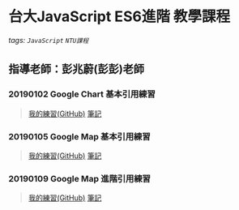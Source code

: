 # 台大JavaScript ES6進階 教學課程
###### tags: `JavaScript` `NTU課程`
指導老師：彭兆蔚(彭彭)老師
---
### 20190102 Google Chart 基本引用練習
>[我的練習(GitHub)](https://github.com/capeta0507/NTU_JS_Advance/tree/master/20190102)
>[筆記](https://hackmd.io/ukEkt8FOTCSiGTTk_10cCg)
### 20190105 Google Map 基本引用練習
>[我的練習(GitHub)](https://github.com/capeta0507/NTU_JS_Advance/tree/master/20190105)
>[筆記](https://hackmd.io/xLnM2X4nTICvs37wt4oWLQ)
### 20190109 Google Map 進階引用練習
>[我的練習(GitHub)](https://github.com/capeta0507/NTU_JS_Advance/tree/master/20190109)
>[筆記](https://hackmd.io/wJ62jbyrTC2N9eX0-CpBAg)